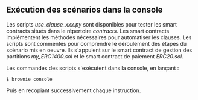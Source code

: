 ## Exécution des scénarios dans la console

Les scripts *use_clause_xxx.py* sont disponibles pour tester les smart contracts situés dans le répertoire *contracts*. Les smart contracts implémentent les méthodes nécessaires pour automatiser les clauses. Les scripts sont commentés pour comprendre le déroulement des étapes du scénario mis en oeuvre. Ils s'appuient sur le smart contract de gestion des partitions *my_ERC1400.sol* et le smart contract de paiement *ERC20.sol*.

Les commandes des scripts s'exécutent dans la console, en lançant :

	$ brownie console

Puis en recopiant successivement chaque instruction.

